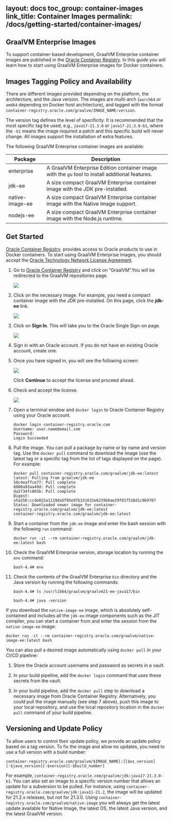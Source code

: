 layout: docs
toc_group: container-images
link_title: Container Images
permalink: /docs/getting-started/container-images/
---

## GraalVM Enterprise Images

To support container-based development, GraalVM Enterprise container images are published in the [Oracle Container Registry](https://container-registry.oracle.com).
In this guide you will learn how to start using GraalVM Enterprise images for Docker containers.

## Images Tagging Policy and Availability

There are different images provided depending on the platform, the architecture, and the Java version.
The images are multi-arch (`aarch64` or `amd64` depending on Docker host architecture), and tagged with the format `container-registry.oracle.com/graalvm/IMAGE_NAME:version`.

The version tag defines the level of specificity.
It is recommended that the most specific tag be used, e.g., `java17-21.3.0` or `java17-21.3.0-b1`, where the `-b1` means the image required a patch and this specific build will never change. All images support the installation of extra features. 

The following GraalVM Enterprise container images are available:

| Package      | Description                                        
------------------------------------------------------------------------------------------------------------------------------------------------------------|-----------|
| enterprise          |  A GraalVM Enterprise Edition container image with the `gu` tool to install additional features. |
| jdk-ee   | A size compact GraalVM Enterprise container image with the JDK pre-installed. |
| native-image-ee | A size compact GraalVM Enterprise container image with the Native Image support. |
| nodejs-ee      | A size compact GraalVM Enterprise container image with the Node.js runtime. |

## Get Started

[Oracle Container Registry](https://container-registry.oracle.com). provides access to Oracle products to use in Docker containers. 
To start using GraalVM Enterprise images, you should accept the [Oracle Technology Network License Agreement](https://www.oracle.com/downloads/licenses/graalvm-otn-license.html). 

1. Go to [Oracle Container Registry](https://container-registry.oracle.com/) and click on “GraalVM”.You will be redirected to the GraalVM repositories page.

    ![](../img/ocir.png)

2. Click on the necessary image. For example, you need a compact container image with the JDK pre-installed. On this page, click the **jdk-ee** link.

    ![](../img/graalvm_repositories.png)

3. Click on **Sign In**. This will take you to the Oracle Single Sign-on page.

    ![](../img/sign-in.png)

4. Sign in with an Oracle account. If you do not have an existing Oracle account, create one.

5. Once you have signed in, you will see the following screen:

    ![](../img/license_review.png)

    Click **Continue** to accept the license and proceed ahead.

6. Check and accept the license.

    ![](../img/licence_accepted.png)

7. Open a terminal window and `docker login` to Oracle Container Registry using your Oracle account.

    ```shell
    docker login container-registry.oracle.com
    Username: user.name@email.com
    Password: 
    Login Succeeded
    ```

8. Pull the image. You can pull a package by name or by name and version tag. Use the `docker pull` command to download the image (use the latest tag or a specific tag from the list of tags displayed on the page). For example:

    ```shell
    docker pull container-registry.oracle.com/graalvm/jdk-ee:latest
    latest: Pulling from graalvm/jdk-ee
    58c4eaffce77: Pull complete 
    8800a93aa49d: Pull complete 
    da2734fc865b: Pull complete 
    Digest: sha256:ccde822a1119da5f95e97b331632e6219b0ae29f81f516d1c0b9787
    Status: Downloaded newer image for container-registry.oracle.com/graalvm/jdk-ee:latest
    container-registry.oracle.com/graalvm/jdk-ee:latest
    ```

9. Start a container from the `jdk-ee` image and enter the bash session with the following `run` command:

    ```shell
    docker run -it --rm container-registry.oracle.com/graalvm/jdk-ee:latest bash
    ```

10. Check the GraalVM Enterprise version, storage location by running the `env` command:

    ```shell
    bash-4.4# env
    ```

11. Check the contents of the GraalVM Enterprise `bin` directory and the Java version by running the following commands:

    ```shell
    bash-4.4# ls /usr/lib64/graalvm/graalvm21-ee-java17/bin
    ```
    ```shell
    bash-4.4# java -version
    ```

If you download the `native-image-ee` image, which is absolutely self-contained and includes all the `jdk-ee` image components such as the JIT compiler, you can start a container from and enter the session from the `native-image-ee` image:

```shell
docker run -it --rm container-registry.oracle.com/graalvm/native-image-ee:latest bash
```

You can also pull a desired image automatically using `docker pull` in your CI/CD pipeline: 

1. Store the Oracle account username and password as secrets in a vault. 

2. In your build pipeline, add the `docker login` command that uses these secrets from the vault.

3. In your build pipeline, add the `docker pull` step to download a necessary image from Oracle Container Registry.
Alternatively, you could pull the image manually (see step 7 above), push this image to your local repository, and use the local repository location in the `docker pull` command of your build pipeline. 

## Versioning and Update Policy

To allow users to control their update policy, we provide an update policy based on a tag version.
To fix the image and allow no updates, you need to use a full version with a build number:
```
container-registry.oracle.com/graalvm/$IMAGE_NAME[:][$os_version][-$java_version][-$version][-$build_number]
```
For example, `container-registry.oracle.com/graalvm/jdk:java17-21.3.0-b1`.
You can also set an image to a specific version number that allows an update for a subversion to be pulled.
For instance, using `container-registry.oracle.com/graalvm/jdk:java11-21.2`, the image will be updated for 21.2.x releases, but not for 21.3.0.
Using `container-registry.oracle.com/graalvm/native-image` you will always get the latest update available for Native Image, the latest OS, the latest Java version, and the latest GraalVM version.